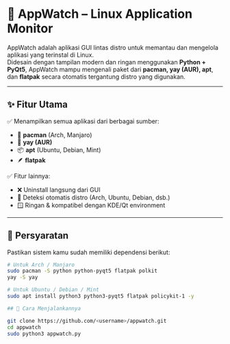 # 🧩 AppWatch – Linux Application Monitor

AppWatch adalah aplikasi GUI lintas distro untuk memantau dan mengelola aplikasi yang terinstal di Linux.  
Didesain dengan tampilan modern dan ringan menggunakan **Python + PyQt5**, AppWatch mampu mengenali paket dari **pacman, yay (AUR), apt**, dan **flatpak** secara otomatis tergantung distro yang digunakan.

---

## ✨ Fitur Utama

✅ Menampilkan semua aplikasi dari berbagai sumber:

- 🧱 **pacman** (Arch, Manjaro)
- 🧩 **yay (AUR)**
- 📦 **apt** (Ubuntu, Debian, Mint)
- 🪶 **flatpak**

✅ Fitur lainnya:

- ❌ Uninstall langsung dari GUI
- 🧠 Deteksi otomatis distro (Arch, Ubuntu, Debian, dsb.)
- 🪟 Ringan & kompatibel dengan KDE/Qt environment

---

## 🧱 Persyaratan

Pastikan sistem kamu sudah memiliki dependensi berikut:

```bash
# Untuk Arch / Manjaro
sudo pacman -S python python-pyqt5 flatpak polkit
yay -S yay

# Untuk Ubuntu / Debian / Mint
sudo apt install python3 python3-pyqt5 flatpak policykit-1 -y

## 📜 Cara Menjalankannya

git clone https://github.com/<username>/appwatch.git
cd appwatch
sudo python3 appwatch.py
```
